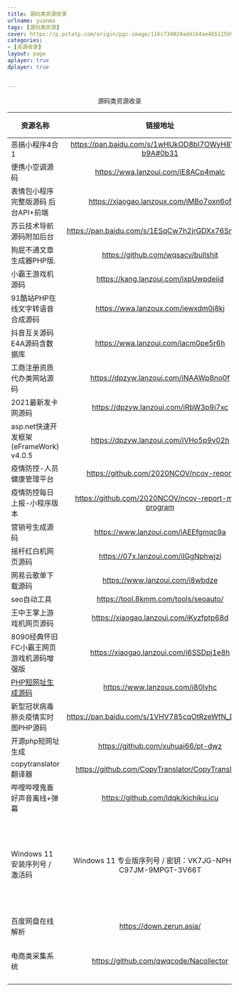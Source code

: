 ```yaml
---
title: 源码类资源收录
urlname: yuanma
tags: [源码类资源]
cover: https://p.pstatp.com/origin/pgc-image/116c734024ad4164ae4b5115b9525fbe
categories:
- [资源收录]
layout: page
aplayer: true
dplayer: true


---
```




<center>源码类资源收录</center>



| 资源名称                                                     |                           链接地址                           |                            提取码                            |                           备注信息                           | 分享人 |
| ------------------------------------------------------------ | :----------------------------------------------------------: | :----------------------------------------------------------: | :----------------------------------------------------------: | :----: |
| 恶搞小程序4合1                                               |     https://pan.baidu.com/s/1wHUkOD8bI7OWyH8VGq-b9A#0b31     |                             0b31                             |                                                              | noise  |
| 便携小空调源码                                               |             https://wwa.lanzoui.com/iE8ACp4malc              |                              无                              |                演示站http://kongtiao.qwqxk.cn                | noise  |
| 表情包小程序完整版源码 后台API+前端                          |           https://xiaogao.lanzoux.com/iMBo7oxn6of            |                              无                              |                                                              | noise  |
| 苏云技术导航源码附加后台                                     |       https://pan.baidu.com/s/1ESqCw7h2jrGDXx76SmuWjQ        |                             f8t3                             |                                                              | noise  |
| 狗屁不通文章生成器PHP版.                                     |              https://github.com/wqsacy/bullshit              |                              无                              |                                                              | noise  |
| 小霸王游戏机源码                                             |             https://kang.lanzoui.com/ixpUwpdeiid             |                              无                              |                                                              | noise  |
| 91酷站PHP在线文字转语音合成源码                              |             https://wwa.lanzoux.com/iewxdm0j8kj              |                              无                              |                                                              | noise  |
| 抖音互关源码 E4A源码含数据库                                 |             https://wwa.lanzoui.com/iacm0pe5r6h              |                              无                              |                                                              | noise  |
| 工商注册资质代办类网站源码                                   |            https://dpzyw.lanzoui.com/iNAAWp8no0f             |                              无                              |                                                              | noise  |
| 2021最新发卡网源码                                           |            https://dpzyw.lanzoui.com/iRbW3p9i7xc             |                              无                              |                                                              | noise  |
| asp.net快速开发框架(eFrameWork) v4.0.5                       |            https://dpzyw.lanzoui.com/iVHo5p9v02h             |                              无                              |                                                              | noise  |
| 疫情防控-人员健康管理平台                                    |           https://github.com/2020NCOV/ncov-report            |                              无                              |                                                              | noise  |
| 疫情防控每日上报-小程序版本                                  |     https://github.com/2020NCOV/ncov-report-mini-program     |                              无                              |                                                              | noise  |
| 营销号生成源码                                               |             https://www.lanzoui.com/iAEEfgmqc9a              |                              无                              |                                                              | noise  |
| 摇杆红白机网页源码                                           |             https://07x.lanzoui.com/iIGgNphwjzi              |                              无                              |                                                              | noise  |
| 网易云歌单下载源码                                           |               https://www.lanzoui.com/i8wbdze                |                              无                              |                                                              | noise  |
| seo自动工具                                                  |             https://tool.8kmm.com/tools/seoauto/             |                              无                              |                                                              | noise  |
| 王中王掌上游戏机网页源码                                     |           https://xiaogao.lanzoui.com/iKyzfptp68d            |                              无                              |                                                              | noise  |
| 8090经典怀旧FC小霸王网页游戏机源码增强版                     |           https://xiaogao.lanzoui.com/i6SSDpj1e8h            |                              无                              |                                                              | noise  |
| [PHP短网址生成源码](https://www.dnlt.cc/thread-19499-1-1.html) |               https://www.lanzoux.com/i80lvhc                |                              无                              |                                                              | noise  |
| 新型冠状病毒肺炎疫情实时图PHP源码                            |       https://pan.baidu.com/s/1VHV785cqOtRzeWfN_DE2pQ        |                             f5f6                             |                                                              | noise  |
| 开源php短网址生成                                            |              https://github.com/xuhuai66/pt-dwz              |                              无                              |                                                              | noise  |
| copytranslator翻译器                                         |       https://github.com/CopyTranslator/CopyTranslator       |                              无                              |             主页https://copytranslator.gitee.io/             |        |
| 哔哩哔哩鬼畜好声音离线+弹幕                                  |             https://github.com/ldqk/kichiku.icu              |                              无                              |                                                              |        |
| Windows 11 安装序列号 / 激活码                               | Windows 11 专业版序列号 / 密钥：VK7JG-NPHTM-C97JM-9MPGT-3V66T | Windows 11 家庭版序列号/ 密钥：YTMG3-N6DKC-DKB77-7M9GH-8HVX7 |       只可用于安装以及选择版本，并不能实现联网在线激活       | noise  |
| 百度网盘在线解析                                             |                   https://down.zerun.asia/                   |                              无                              |                                                              | @芸庆  |
| 电商类采集系统                                               |            https://github.com/qwqcode/Nacollector            |                              无                              | 淘宝、天猫、苏宁、国美 等电商平台数据采集... 一键邀请 一键打包 账号登录获取Cookie 任务多线程 | noise  |